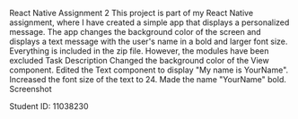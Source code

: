 React Native Assignment 2
This project is part of my React Native assignment, where I have created a simple app that displays a personalized message. The app changes the background color of the screen and displays a text message with the user's name in a bold and larger font size.
Everything is included in the zip file. However, the modules have been excluded
Task Description
Changed the background color of the View component.
Edited the Text component to display "My name is YourName".
Increased the font size of the text to 24.
Made the name "YourName" bold.
Screenshot

Student ID: 11038230
